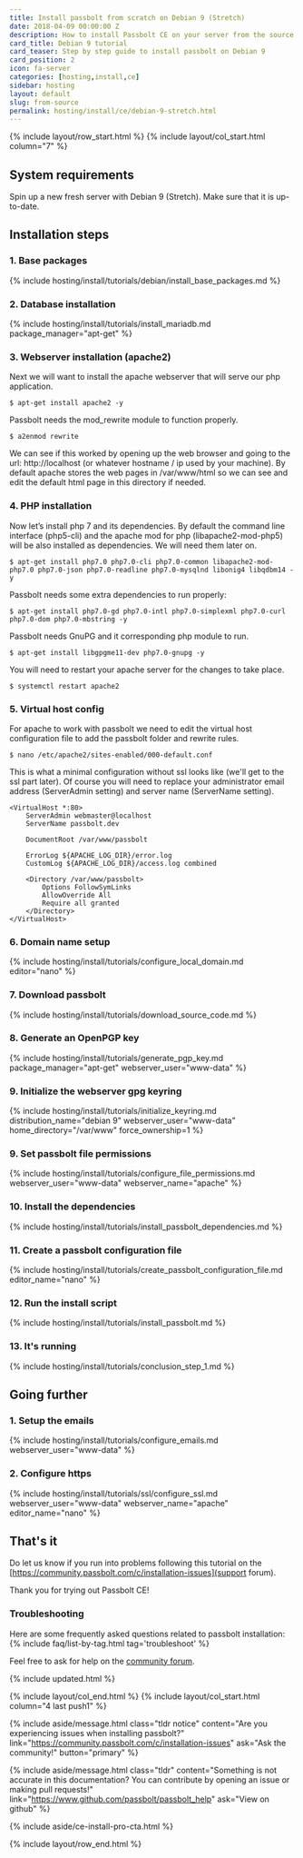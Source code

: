 ```yaml
---
title: Install passbolt from scratch on Debian 9 (Stretch)
date: 2018-04-09 00:00:00 Z
description: How to install Passbolt CE on your server from the source code.
card_title: Debian 9 tutorial
card_teaser: Step by step guide to install passbolt on Debian 9 
card_position: 2
icon: fa-server
categories: [hosting,install,ce]
sidebar: hosting
layout: default
slug: from-source
permalink: hosting/install/ce/debian-9-stretch.html
---
```


{% include layout/row_start.html %}
{% include layout/col_start.html column="7" %}

## System requirements

Spin up a new fresh server with Debian 9 (Stretch). Make sure that it is up-to-date.

## Installation steps

### 1. Base packages
{% include hosting/install/tutorials/debian/install_base_packages.md %}

### 2. Database installation
{% include hosting/install/tutorials/install_mariadb.md
    package_manager="apt-get"
%}

### 3. Webserver installation (apache2)
Next we will want to install the apache webserver that will serve our php application.

```shell
$ apt-get install apache2 -y
```

Passbolt needs the mod_rewrite module to function properly.

```shell
$ a2enmod rewrite
```

We can see if this worked by opening up the web browser and going to the url: http://localhost (or whatever hostname / ip used by your machine). 
By default apache stores the web pages in /var/www/html so we can see and edit the default html page in this directory if needed.

### 4. PHP installation
Now let’s install php 7 and its dependencies. By default the command line interface (php5-cli) and the apache mod for php (libapache2-mod-php5) will be also installed as dependencies. We will need them later on.

```shell
$ apt-get install php7.0 php7.0-cli php7.0-common libapache2-mod-php7.0 php7.0-json php7.0-readline php7.0-mysqlnd libonig4 libqdbm14 -y
```

Passbolt needs some extra dependencies to run properly:

```shell
$ apt-get install php7.0-gd php7.0-intl php7.0-simplexml php7.0-curl php7.0-dom php7.0-mbstring -y
```

Passbolt needs GnuPG and it corresponding php module to run.

```shell
$ apt-get install libgpgme11-dev php7.0-gnupg -y
```

You will need to restart your apache server for the changes to take place.

```shell
$ systemctl restart apache2
```

### 5. Virtual host config
For apache to work with passbolt we need to edit the virtual host configuration file to add the passbolt folder and rewrite rules.

```shell
$ nano /etc/apache2/sites-enabled/000-default.conf
```

This is what a minimal configuration without ssl looks like (we'll get to the ssl part later). Of course you will need to replace your administrator email address (ServerAdmin setting) and server name (ServerName setting).

```
<VirtualHost *:80>
    ServerAdmin webmaster@localhost
    ServerName passbolt.dev

    DocumentRoot /var/www/passbolt

    ErrorLog ${APACHE_LOG_DIR}/error.log
    CustomLog ${APACHE_LOG_DIR}/access.log combined

    <Directory /var/www/passbolt>
        Options FollowSymLinks
        AllowOverride All
        Require all granted
    </Directory>
</VirtualHost>
```
### 6. Domain name setup
{% include hosting/install/tutorials/configure_local_domain.md
    editor="nano"
%}

### 7. Download passbolt
{% include hosting/install/tutorials/download_source_code.md %}

### 8. Generate an OpenPGP key
{% include hosting/install/tutorials/generate_pgp_key.md 
    package_manager="apt-get"
    webserver_user="www-data"
%}

### 9. Initialize the webserver gpg keyring
{% include hosting/install/tutorials/initialize_keyring.md 
    distribution_name="debian 9"
    webserver_user="www-data"
    home_directory="/var/www"
    force_ownership=1
%}

### 9. Set passbolt file permissions
{% include hosting/install/tutorials/configure_file_permissions.md 
    webserver_user="www-data"
    webserver_name="apache"
%}

### 10. Install the dependencies
{% include hosting/install/tutorials/install_passbolt_dependencies.md %}


### 11. Create a passbolt configuration file
{% include hosting/install/tutorials/create_passbolt_configuration_file.md 
    editor_name="nano"
%}

### 12. Run the install script
{% include hosting/install/tutorials/install_passbolt.md %}

### 13. It's running
{% include hosting/install/tutorials/conclusion_step_1.md %}

## Going further

### 1. Setup the emails
{% include hosting/install/tutorials/configure_emails.md 
    webserver_user="www-data" 
%}

### 2. Configure https
{% include hosting/install/tutorials/ssl/configure_ssl.md 
    webserver_user="www-data" 
    webserver_name="apache"
    editor_name="nano"
    %}

## That's it
Do let us know if you run into problems following this tutorial on the [https://community.passbolt.com/c/installation-issues](support forum).

Thank you for trying out Passbolt CE!

### Troubleshooting

Here are some frequently asked questions related to passbolt installation:
{% include faq/list-by-tag.html tag='troubleshoot' %}

Feel free to ask for help on the [community forum](https://community.passbolt.com/c/installation-issues).

{% include updated.html %}

{% include layout/col_end.html %}
{% include layout/col_start.html column="4 last push1" %}

{% include aside/message.html
    class="tldr notice"
    content="Are you experiencing issues when installing passbolt?"
    link="https://community.passbolt.com/c/installation-issues"
    ask="Ask the community!"
    button="primary"
%}

{% include aside/message.html
    class="tldr"
    content="Something is not accurate in this documentation? You can contribute by opening an issue or making pull requests!"
    link="https://www.github.com/passbolt/passbolt_help"
    ask="View on github"
%}

{% include aside/ce-install-pro-cta.html %}

{% include layout/row_end.html %}
